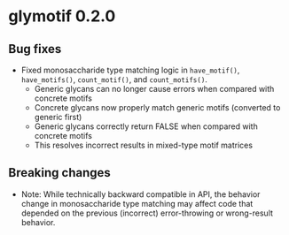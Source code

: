 # glymotif 0.2.0

## Bug fixes

* Fixed monosaccharide type matching logic in `have_motif()`, `have_motifs()`, 
  `count_motif()`, and `count_motifs()`.
  - Generic glycans can no longer cause errors when compared with concrete motifs
  - Concrete glycans now properly match generic motifs (converted to generic first)
  - Generic glycans correctly return FALSE when compared with concrete motifs
  - This resolves incorrect results in mixed-type motif matrices

## Breaking changes

* Note: While technically backward compatible in API, the behavior change in 
  monosaccharide type matching may affect code that depended on the previous
  (incorrect) error-throwing or wrong-result behavior.
